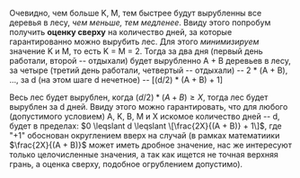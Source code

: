 Очевидно, чем больше K, M, тем быстрее будут вырубленны все деревья в лесу, *чем меньше, тем медленее*. Ввиду этого попробум получить **оценку сверху** на количество дней, за которые гарантированно можно вырубить лес. Для этого *минимизируем* значение K и M, то есть K = M = 2. Тогда за два дня (первый день работали, второй -- отдыхали) будет вырубленно A + B деревьев в лесу, за четыре (третий день работали, четвертый -- отдыхали) -- 2 * (A + B), ..., за d (на этом шаге d нечетное) -- \[(d/2) * (A + B)  + 1\]

Весь лес будет вырублен, когда $(d/2) * (A + B) \geqslant X$, тогда лес будет вырублен за d дней. Ввиду этого можно гарантировать, что  для любого (допустимого условием) A, K, B, M и X искомое количество дней -- d, будет в пределах: $0 \leqslant d \leqslant \[\frac{2X}{(A + B)} + 1\]$, где "+1" обоснован округлением вверх на случай (в рамках математиики $\frac{2X}{(A + B)}$ может иметь дробное значение, нас же интересуют только целочисленные значения, а так как ищется не точная верхняя грань, а оценка сверху, подобное огрублением допустимо).
